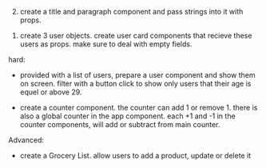 
2. create a title and paragraph component and pass strings into it with props.
<!-- ------create the same component, but pass the string as a children prop -->

1. create 3 user objects.
create user card components that recieve these users as props. make sure to deal with empty fields.

<!-- 3. create a animal card component, animal should have type (cat, dog etc), name and age, color the background of the component by the type of the animal (cat = purple, dog = blue, etc);

4. create a button component, and deliver the onclick method as props. -->




hard: 

- provided with a list of users, prepare a user component and show them on screen.
filter with a button click to show only users that their age is equel or above 29.

- create a counter component. the counter can add 1 or remove 1. there is also a global counter in the app component. each +1 and -1 in the counter components, will add or subtract from main counter.


Advanced:
* create a Grocery List. allow users to add a product, update or delete it
